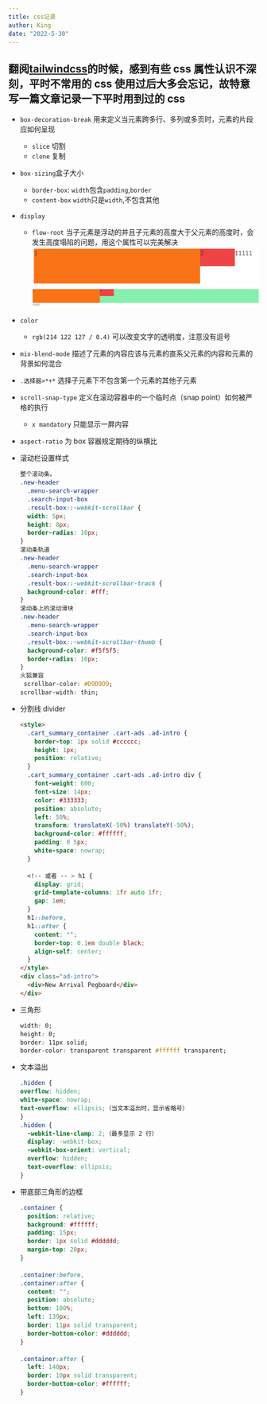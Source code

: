 ```yaml
---
title: css记录
author: King
date: "2022-5-30"
---
```


## 翻阅[tailwindcss](https://tailwindcss.com/)的时候，感到有些 css 属性认识不深刻，平时不常用的 css 使用过后大多会忘记，故特意写一篇文章记录一下平时用到过的 css

- `box-decoration-break` 用来定义当元素跨多行、多列或多页时，元素的片段应如何呈现
  - `slice` 切割
  - `clone` 复制
- `box-sizing`盒子大小
  - `border-box`: `width`包含`padding`,`border`
  - `content-box` `width`只是`width`,不包含其他
- `display`
  - `flow-root` 当子元素是浮动的并且子元素的高度大于父元素的高度时，会发生高度塌陷的问题，用这个属性可以完美解决![css-2.png](/images/css-1.png) ![css-2.png](/images/css-2.png)
- `color`
  - `rgb(214 122 127 / 0.4)` 可以改变文字的透明度，注意没有逗号
- `mix-blend-mode` 描述了元素的内容应该与元素的直系父元素的内容和元素的背景如何混合
- `.选择器>*+*` 选择子元素下不包含第一个元素的其他子元素
- `scroll-snap-type` 定义在滚动容器中的一个临时点（snap point）如何被严格的执行
  - `x mandatory` 只能显示一屏内容
- `aspect-ratio` 为 box 容器规定期待的纵横比
- 滚动栏设置样式

  ```css
  整个滚动条。
  .new-header
    .menu-search-wrapper
    .search-input-box
    .result-box::-webkit-scrollbar {
    width: 5px;
    height: 8px;
    border-radius: 10px;
  }
  滚动条轨道
  .new-header
    .menu-search-wrapper
    .search-input-box
    .result-box::-webkit-scrollbar-track {
    background-color: #fff;
  }
  滚动条上的滚动滑块
  .new-header
    .menu-search-wrapper
    .search-input-box
    .result-box::-webkit-scrollbar-thumb {
    background-color: #f5f5f5;
    border-radius: 10px;
  }
  火狐兼容
   scrollbar-color: #D9D9D9;
  scrollbar-width: thin;
  ```

- 分割线 divider

  ```html
  <style>
    .cart_summary_container .cart-ads .ad-intro {
      border-top: 1px solid #cccccc;
      height: 1px;
      position: relative;
    }
    .cart_summary_container .cart-ads .ad-intro div {
      font-weight: 600;
      font-size: 14px;
      color: #333333;
      position: absolute;
      left: 50%;
      transform: translateX(-50%) translateY(-50%);
      background-color: #ffffff;
      padding: 0 5px;
      white-space: nowrap;
    }

    <!-- 或者 -- > h1 {
      display: grid;
      grid-template-columns: 1fr auto 1fr;
      gap: 1em;
    }
    h1::before,
    h1::after {
      content: "";
      border-top: 0.1em double black;
      align-self: center;
    }
  </style>
  <div class="ad-intro">
    <div>New Arrival Pegboard</div>
  </div>
  ```

- 三角形
  ```css
  width: 0;
  height: 0;
  border: 11px solid;
  border-color: transparent transparent #ffffff transparent;
  ```
- 文本溢出

  ```css
  .hidden {
  overflow: hidden;
  white-space: nowrap;
  text-overflow: ellipsis;（当文本溢出时，显示省略号）
  }
  .hidden {
    -webkit-line-clamp: 2;（最多显示 2 行）
    display: -webkit-box;
    -webkit-box-orient: vertical;
    overflow: hidden;
    text-overflow: ellipsis;
  }

  ```

- 带底部三角形的边框

  ```css
  .container {
    position: relative;
    background: #ffffff;
    padding: 15px;
    border: 1px solid #dddddd;
    margin-top: 20px;
  }

  .container:before,
  .container:after {
    content: "";
    position: absolute;
    bottom: 100%;
    left: 139px;
    border: 11px solid transparent;
    border-bottom-color: #dddddd;
  }

  .container:after {
    left: 140px;
    border: 10px solid transparent;
    border-bottom-color: #ffffff;
  }
  ```
